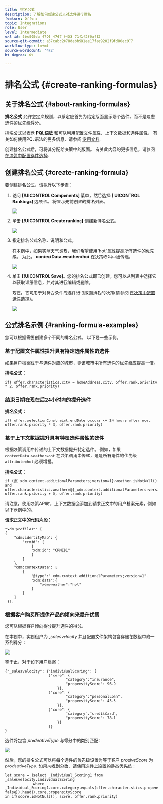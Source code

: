 ```yaml
---
title: 排名公式
description: 了解如何创建公式以对选件进行排名
feature: Offers
topic: Integrations
role: User
level: Intermediate
exl-id: 8bc808da-4796-4767-9433-71f1f2f0a432
source-git-commit: a67cabc2078debb981ee17fae9202f9fd80ec977
workflow-type: tm+mt
source-wordcount: '472'
ht-degree: 0%

---
```


# 排名公式 {#create-ranking-formulas}

## 关于排名公式 {#about-ranking-formulas}

**排名公式** 允许您定义规则，以确定应首先为给定版面显示哪个选件，而不是考虑选件的优先级得分。

排名公式以表示 **PQL语法** 和可以利用配置文件属性、上下文数据和选件属性。 有关如何使用PQL语法的更多信息，请参阅 [专用文档](https://experienceleague.adobe.com/docs/experience-platform/segmentation/pql/overview.html).

创建排名公式后，可将其分配给决策中的版面。 有关此内容的更多信息，请参阅 [在决策中配置选件选择](../offer-activities/configure-offer-selection.md).

## 创建排名公式 {#create-ranking-formula}

要创建排名公式，请执行以下步骤：

1. 访问 **[!UICONTROL Components]** 菜单，然后选择 **[!UICONTROL Rankings]** 选项卡。 将显示先前创建的排名列表。

   ![](../assets/rankings-list.png)

1. 单击 **[!UICONTROL Create ranking]** 创建新排名公式。

   ![](../assets/ranking-create-formula.png)

1. 指定排名公式名称、说明和公式。

   在本例中，如果实际天气炎热，我们希望使用“hot”属性提高所有选件的优先级。 为此， **contextData.weather=hot** 在决策呼叫中被传递。

   ![](../assets/ranking-syntax.png)

1. 单击 **[!UICONTROL Save]**。您的排名公式即已创建，您可以从列表中选择它以获取详细信息，并对其进行编辑或删除。

   现在，它可用于对符合条件的选件进行版面排名的决策(请参阅 [在决策中配置选件选择](../offer-activities/configure-offer-selection.md))。

   ![](../assets/ranking-formula-created.png)

## 公式排名示例 {#ranking-formula-examples}

您可以根据需要创建多个不同的排名公式。 以下是一些示例。

<!--
Boost by offer ID

Boost the priority of an offer with the offer ID *xcore:personalized-offer:13d213cd4cb328ec* by 5.

**Ranking formula:**

```
if( offer._id = "xcore:personalized-offer:13d213cd4cb328ec", offer.rank.priority + 5, offer.rank.priority)
```

Change the offer priority based on a certain profile attribute

Set the offer priority to 30 for offer *xcore:personalized-offer:13d213cd4cb328ec* if the user lives in the city of Bondi.

**Ranking formula:**

```
if( offer._id = "xcore:personalized-offer:13d213cd4cb328ec" and homeAddress.city.equals("Bondi", false), 30, offer.rank.priority)
```

Boost multiple offers by offer ID based on the presence of a profile's segment membership

Boost the priority of offers based on whether the user is a member of a priority segment, which is configured as an attribute in the offer.

**Ranking formula:**

```
if( segmentMembership.get("ups").get(offer.characteristics.prioritySegmentId).status in (["realized","existing"]), offer.rank.priority + 10, offer.rank.priority)
```
-->

### 基于配置文件属性提升具有特定选件属性的选件

如果用户档案位于与选件对应的城市，则该城市中所有选件的优先级应提高一倍。

**排名公式：**

```
if( offer.characteristics.city = homeAddress.city, offer.rank.priority * 2, offer.rank.priority)
```

### 结束日期在现在后24小时内的提升选件

**排名公式：**

```
if( offer.selectionConstraint.endDate occurs <= 24 hours after now, offer.rank.priority * 3, offer.rank.priority)
```

### 基于上下文数据提升具有特定选件属性的选件

根据决策调用中传递的上下文数据提升特定选件。 例如，如果 `contextData.weather=hot` 在决策调用中传递，这是所有选件的优先级 `attribute=hot` 必须增援。

**排名公式：**

```
if (@{_xdm.context.additionalParameters;version=1}.weather.isNotNull()
and offer.characteristics.weather=@{_xdm.context.additionalParameters;version=1}.weather, offer.rank.priority + 5, offer.rank.priority)
```

请注意，使用决策API时，上下文数据会添加到请求正文中的用户档案元素，例如以下示例中的。

**请求正文中的代码片段：**

```
"xdm:profiles": [
{
    "xdm:identityMap": {
        "crmid": [
            {
            "xdm:id": "CRMID1"
            }
        ]
    },
    "xdm:contextData": [
        {
            "@type":"_xdm.context.additionalParameters;version=1",
            "xdm:data":{
                "xdm:weather":"hot"
            }
        }
    ]
 }],
```

### 根据客户购买所提供产品的倾向来提升优惠

您可以根据客户倾向得分提升选件的得分。

在本例中，实例租户为 *_salesvelocity* 并且配置文件架构包含存储在数组中的一系列得分：

![](../assets/ranking-example-schema.png)

鉴于此，对于如下用户档案：

```
{"_salesvelocity": {"individualScoring": [
                    {"core": {
                            "category":"insurance",
                            "propensityScore": 96.9
                        }},
                    {"core": {
                            "category":"personalLoan",
                            "propensityScore": 45.3
                        }},
                    {"core": {
                            "category":"creditCard",
                            "propensityScore": 78.1
                        }}
                    ]}
}
```

选件将包含 *prodeativeType* 与得分中的类别匹配：

![](../assets/ranking-example-propensityType.png)

然后，您的排名公式可以将每个选件的优先级设置为等于客户 *prodiveScore* 为 *prodeativeType*. 如果未找到分数，请使用选件上设置的静态优先级：

```
let score = (select _Individual_Scoring1 from _salesvelocity.individualScoring
             where _Individual_Scoring1.core.category.equals(offer.characteristics.propensityType, false)).head().core.propensityScore
in if(score.isNotNull(), score, offer.rank.priority)
```
